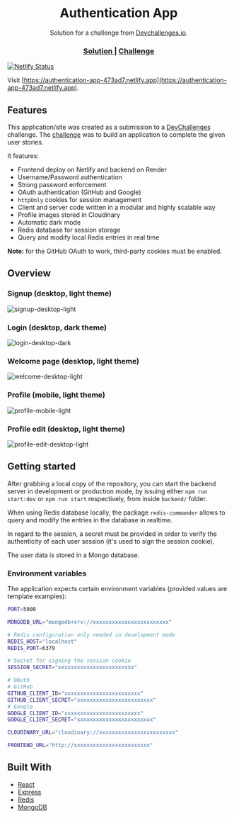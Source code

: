 <h1 align="center">Authentication App</h1>

<div align="center">
   Solution for a challenge from  <a href="http://devchallenges.io" target="_blank">Devchallenges.io</a>.
</div>

<div align="center">
  <h3>
    <a href="https://authentication-app-473ad7.netlify.app">
      Solution
    </a>
    <span> | </span>
    <a href="https://devchallenges.io/challenges/N1fvBjQfhlkctmwj1tnw">
      Challenge
    </a>
  </h3>
</div>

[![Netlify Status](https://api.netlify.com/api/v1/badges/06f4d2e8-6a84-41d7-85e8-26eabf1515ac/deploy-status)](https://app.netlify.com/sites/authentication-app-473ad7/deploys)

Visit [https://authentication-app-473ad7.netlify.app](https://authentication-app-473ad7.netlify.app).

## Features

This application/site was created as a submission to a [DevChallenges](https://devchallenges.io/challenges) challenge. The [challenge](https://devchallenges.io/challenges/N1fvBjQfhlkctmwj1tnw) was to build an application to complete the given user stories.

It features:

- Frontend deploy on Netlify and backend on Render
- Username/Password authentication
- Strong password enforcement
- OAuth authentication (GitHub and Google)
- `httpOnly` cookies for session management
- Client and server code written in a modular and highly scalable way
- Profile images stored in Cloudinary
- Automatic dark mode
- Redis database for session storage
- Query and modify local Redis entries in real time

**Note:** for the GitHub OAuth to work, third-party cookies must be enabled.

## Overview

### Signup (desktop, light theme)

![signup-desktop-light](./images/signup-desktop-light.png)

### Login (desktop, dark theme)

![login-desktop-dark](./images/login-desktop-dark.png)

### Welcome page (desktop, light theme)

![welcome-desktop-light](./images/welcome-desktop-light.png)

### Profile (mobile, light theme)

![profile-mobile-light](./images/profile-mobile-light.png)

### Profile edit (desktop, light theme)

![profile-edit-desktop-light](./images/profile-edit-desktop-light.png)

## Getting started

After grabbing a local copy of the repository, you can start the backend server in development or production mode, by issuing either `npm run start:dev` or `npm run start` respectively, from inside `backend/` folder.

When using Redis database locally, the package `redis-commander` allows to query and modify the entries in the database in realtime.

In regard to the session, a secret must be provided in order to verify the authenticity of each user session (it's used to sign the session cookie).

The user data is stored in a Mongo database.

### Environment variables

The application expects certain environment variables (provided values are template examples):

```bash
PORT=5000

MONGODB_URL="mongodb+srv://xxxxxxxxxxxxxxxxxxxxxxxx"

# Redis configuration only needed in development mode
REDIS_HOST="localhost"
REDIS_PORT=6379

# Secret for signing the session cookie
SESSION_SECRET="xxxxxxxxxxxxxxxxxxxxxxxx"

# OAuth
# GitHub
GITHUB_CLIENT_ID="xxxxxxxxxxxxxxxxxxxxxxxx"
GITHUB_CLIENT_SECRET="xxxxxxxxxxxxxxxxxxxxxxxx"
# Google
GOOGLE_CLIENT_ID="xxxxxxxxxxxxxxxxxxxxxxxx"
GOOGLE_CLIENT_SECRET="xxxxxxxxxxxxxxxxxxxxxxxx"

CLOUDINARY_URL="cloudinary://xxxxxxxxxxxxxxxxxxxxxxxx"

FRONTEND_URL="http://xxxxxxxxxxxxxxxxxxxxxxxx"
```

## Built With

- [React](https://reactjs.org/)
- [Express](http://expressjs.com/)
- [Redis](https://redis.io/)
- [MongoDB](https://mongodb.com/)
